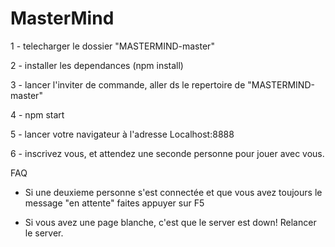 # MasterMind

1 - telecharger le dossier "MASTERMIND-master"

2 - installer les dependances (npm install)

3 - lancer l'inviter de commande, aller ds le repertoire de "MASTERMIND-master"

4 - npm start

5 - lancer votre navigateur à l'adresse Localhost:8888

6 - inscrivez vous, et attendez une seconde personne pour jouer avec vous.

FAQ

- Si une deuxieme personne s'est connectée et que vous avez toujours le message "en attente" faites appuyer sur F5

- Si vous avez une page blanche, c'est que le server est down! Relancer le server.
